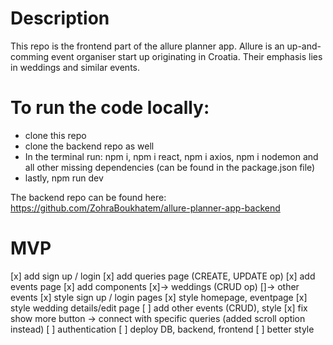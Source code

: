 # Description
This repo is the frontend part of the allure planner app. Allure is an up-and-comming event organiser start up originating in Croatia. Their emphasis lies in weddings and similar events.

# To run the code locally:
- clone this repo
- clone the backend repo as well 
- In the terminal run: npm i, npm i react, npm i axios, npm i nodemon and all other missing dependencies (can be found in the package.json file)
- lastly, npm run dev

The backend repo can be found here: https://github.com/ZohraBoukhatem/allure-planner-app-backend

# MVP

[x] add sign up / login 
[x] add queries page (CREATE, UPDATE op)
[x] add events page 
[x] add components
    [x]-> weddings (CRUD op)
    []-> other events
[x] style sign up / login pages
[x] style homepage, eventpage 
[x] style wedding details/edit page
[ ] add other events (CRUD), style
[x] fix show more button -> connect with specific queries (added scroll option instead)
[ ] authentication
[ ] deploy DB, backend, frontend
[ ] better style 